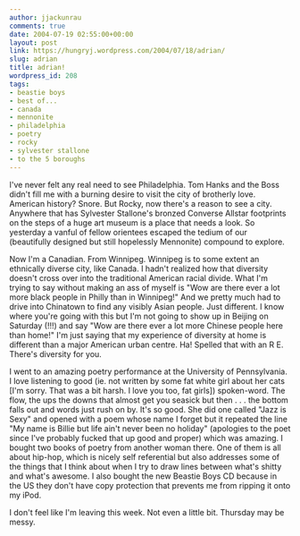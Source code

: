 ```yaml
---
author: jjackunrau
comments: true
date: 2004-07-19 02:55:00+00:00
layout: post
link: https://hungryj.wordpress.com/2004/07/18/adrian/
slug: adrian
title: adrian!
wordpress_id: 208
tags:
- beastie boys
- best of...
- canada
- mennonite
- philadelphia
- poetry
- rocky
- sylvester stallone
- to the 5 boroughs
---
```


I've never felt any real need to see Philadelphia.  Tom Hanks and the Boss didn't fill me with a burning desire to visit the city of brotherly love.  American history?  Snore.  But Rocky, now there's a reason to see a city.  Anywhere that has Sylvester Stallone's bronzed Converse Allstar footprints on the steps of a huge art museum is a place that needs a look.  So yesterday a vanful of fellow orientees escaped the tedium of our (beautifully designed but still hopelessly Mennonite) compound to explore.

Now I'm a Canadian.  From Winnipeg.  Winnipeg is to some extent an ethnically diverse city, like Canada.  I hadn't realized how that diversity doesn't cross over into the traditional American racial divide.  What I'm trying to say without making an ass of myself is "Wow are there ever a lot more black people in Philly than in Winnipeg!"  And we pretty much had to drive into Chinatown to find any visibly Asian people.  Just different.  I know where you're going with this but I'm not going to show up in Beijing on Saturday (!!!) and say "Wow are there ever a lot more Chinese people here than home!"  I'm just saying that my experience of diversity at home is different than a major American urban centre.  Ha! Spelled that with an R E.  There's diversity for you.

I went to an amazing poetry performance at the University of Pennsylvania.  I love listening to good  (ie. not written by some fat white girl about her cats [I'm sorry.  That was a bit harsh.  I love you too, fat girls]) spoken-word.  The flow, the ups the downs that almost get you seasick but then . . . the bottom falls out and words just rush on by.  It's so good.  She did one called "Jazz is Sexy" and opened with a poem whose name I forget but it repeated the line "My name is Billie but life ain't never been no holiday" (apologies to the poet since I've probably fucked that up good and proper) which was amazing.  I bought two books of poetry from another woman there.  One of them is all about hip-hop, which is nicely self referential but also addresses some of the things that I think about when I try to draw lines between what's shitty and what's awesome.  I also bought the new Beastie Boys CD because in the US they don't have copy protection that prevents me from ripping it onto my iPod.

I don't feel like I'm leaving this week.  Not even a little bit.  Thursday may be messy.
